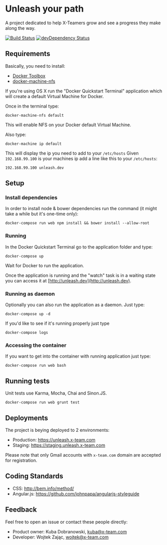 # Unleash your path

A project dedicated to help X-Teamers grow and see a progress they make along the way.

[![Build Status](https://travis-ci.org/x-team/unleash.svg?branch=master)](https://travis-ci.org/x-team/unleash)
[![devDependency Status](https://david-dm.org/x-team/unleash/dev-status.svg)](https://david-dm.org/x-team/unleash#info=devDependencies)

## Requirements

Basically, you need to install:
- [Docker Toolbox](https://www.docker.com/docker-toolbox)
- [docker-machine-nfs](https://github.com/adlogix/docker-machine-nfs#install)

If you're using OS X run the "Docker Quickstart Terminal" application which will create a default Virtual Machine for Docker.

Once in the terminal type:
```
docker-machine-nfs default
```
This will enable NFS on your Docker default Virtual Machine.

Also type:
```
docker-machine ip default
```
This will display the ip you need to add to your `/etc/hosts`
Given `192.168.99.100` is your machines ip add a line like this to your `/etc/hosts`:
```
192.168.99.100 unleash.dev
```

## Setup

### Install dependencies

In order to install node & bower dependencies run the command (it might take a while but it's one-time only):
```
docker-compose run web npm install && bower install --allow-root
```

### Running

In the Docker Quickstart Terminal go to the application folder and type:
```
docker-compose up
```

Wait for Docker to run the application.

Once the application is running and the "watch" task is in a waiting state you can access it at [http://unleash.dev](http://unleash.dev).

### Running as daemon

Optionally you can also run the application as a daemon. Just type:

```
docker-compose up -d
```
If you'd like to see if it's running properly just type
```
docker-compose logs
```

### Accessing the container

If you want to get into the container with running application just type:
```
docker-compose run web bash
```

## Running tests

Unit tests use Karma, Mocha, Chai and Sinon.JS.

```
docker-compose run web grunt test
```

## Deployments

The project is beying deployed to 2 environments:
- Production: https://unleash.x-team.com
- Staging: https://staging.unleash.x-team.com

Please note that only Gmail accounts with `x-team.com` domain are accepted for registration.

## Coding Standards

* CSS: http://bem.info/method/
* Angular.js: https://github.com/johnpapa/angularjs-styleguide

## Feedback

Feel free to open an issue or contact these people directly:

- Product owner: Kuba Dobranowski, <kuba@x-team.com>
- Developer: Wojtek Zając, <wojtek@x-team.com>

